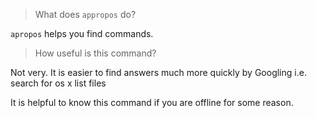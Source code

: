>What does `appropos` do?

`apropos` helps you find commands.  

>How useful is this command?

Not very.  It is easier to find answers much more quickly by Googling i.e. search for os x list files 

It is helpful to know this command if you are offline for some reason.
